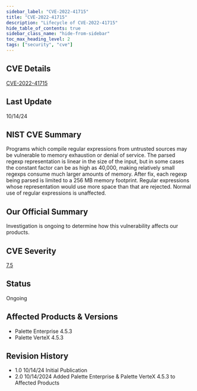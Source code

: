 ```yaml
---
sidebar_label: "CVE-2022-41715"
title: "CVE-2022-41715"
description: "Lifecycle of CVE-2022-41715"
hide_table_of_contents: true
sidebar_class_name: "hide-from-sidebar"
toc_max_heading_level: 2
tags: ["security", "cve"]
---
```


## CVE Details

[CVE-2022-41715](https://nvd.nist.gov/vuln/detail/CVE-2022-41715)

## Last Update

10/14/24

## NIST CVE Summary

Programs which compile regular expressions from untrusted sources may be vulnerable to memory exhaustion or denial of service. The parsed regexp representation is linear in the size of the input, but in some cases the constant factor can be as high as 40,000, making relatively small regexps consume much larger amounts of memory. After fix, each regexp being parsed is limited to a 256 MB memory footprint. Regular expressions whose representation would use more space than that are rejected. Normal use of regular expressions is unaffected.

## Our Official Summary

Investigation is ongoing to determine how this vulnerability affects our products.

## CVE Severity

[7.5](https://nvd.nist.gov/vuln/detail/CVE-2022-41715)

## Status

Ongoing

## Affected Products & Versions

- Palette Enterprise 4.5.3
- Palette VerteX 4.5.3

## Revision History

- 1.0 10/14/24 Initial Publication
- 2.0 10/14/2024 Added Palette Enterprise & Palette VerteX 4.5.3 to Affected Products